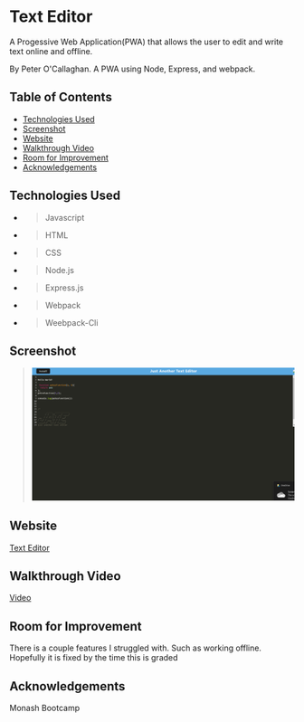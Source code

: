 # Text Editor

A Progessive Web Application(PWA) that allows the user to edit and write text online and offline.

By Peter O'Callaghan. A PWA using Node, Express, and webpack.

## Table of Contents 
* [Technologies Used](#technologies-used)
* [Screenshot](#screenshot)
* [Website](#website)
* [Walkthrough Video](#walkthrough-video)
* [Room for Improvement](#room-for-improvement)
* [Acknowledgements](#acknowledgements)


## Technologies Used
* > Javascript
* > HTML
* > CSS
* > Node.js
* > Express.js
* > Webpack
* > Weebpack-Cli

## Screenshot
> ![Alt text](./client/src/images/text-editor.png)
## Website
[Text Editor](https://text-editor-pocall.herokuapp.com/)
## Walkthrough Video
[Video](https://www.youtube.com/watch?v=h5a_oi2hZPg)
## Room for Improvement
There is a couple features I struggled with. Such as working offline. Hopefully it is fixed by the time this is graded
## Acknowledgements
Monash Bootcamp

